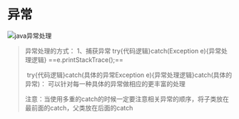 # 异常

![java异常处理](/Users/qiruiliu/Desktop/mashibingEdu/javaLearned/java零基础课程笔记/java异常处理.png)

>    异常处理的方式：
>        1、捕获异常
>            try{代码逻辑}catch(Exception e){异常处理逻辑} ==e.printStackTrace();==
>
> ​           try{代码逻辑}catch(具体的异常Exception e){异常处理逻辑}catch(具体的异常)：
> ​                 可以针对每一种具体的异常做相应的更丰富的处理
>
> ​			注意：当使用多重的catch的时候一定要注意相关异常的顺序，将子类放在最前面的catch，父类放在后面的catch

